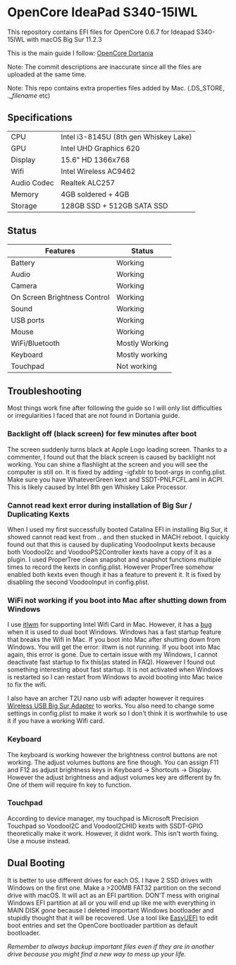 # OpenCore IdeaPad S340-15IWL
 
This repository contains EFI files for OpenCore 0.6.7 for Ideapad S340-15IWL with macOS Big Sur 11.2.3

This is the main guide I follow: [OpenCore Dortania](https://dortania.github.io/OpenCore-Install-Guide/)

Note: The commit descriptions are inaccurate since all the files are uploaded at the same time.

Note: This repo contains extra properties files added by Mac. (.DS_STORE, .\__filename_ etc)

## Specifications

| | |
|-|-|
|CPU| Intel i3-8145U (8th gen Whiskey Lake) |
|GPU| Intel UHD Graphics 620|
|Display| 15.6" HD 1366x768 |
|Wifi| Intel Wireless AC9462|
|Audio Codec| Realtek ALC257|
|Memory| 4GB soldered + 4GB |
|Storage| 128GB SSD + 512GB SATA SSD|

## Status

| Features | Status |
|----------|--------|
| Battery  | Working |
| Audio | Working |
| Camera | Working |
| On Screen Brightness Control | Working |
| Sound | Working |
| USB ports | Working |
| Mouse | Working |
| WiFi/Bluetooth | Mostly Working |
| Keyboard | Mostly working |
| Touchpad | Not working |

## Troubleshooting
Most things work fine after following the guide so I will only list difficulties or irregularities I faced that are not found in Dortania guide.

### Backlight off (black screen) for few minutes after boot
The screen suddenly turns black at Apple Logo loading screen. Thanks to a commenter, I found out that the black screen is caused by backlight not working. You can shine a flashlight at the screen and you will see the computer is still on. It is fixed by adding -igfxblr to boot-args in config.plist. Make sure you have WhateverGreen kext and SSDT-PNLFCFL.aml in ACPI. This is likely caused by Intel 8th gen Whiskey Lake Processor.

### Cannot read kext error during installation of Big Sur / Duplicating Kexts
When I used my first successfully booted Catalina EFI in installing Big Sur, it showed cannot read kext from .. and then stucked in MACH reboot. I quickly found out that this is caused by duplicating VoodooInput kexts because both VoodooI2c and VoodooPS2Controller kexts have a copy of it as a plugin. I used ProperTree clean snapshot and snapshot functions multiple times to record the kexts in config.plist. However ProperTree somehow enabled both kexts even though it has a feature to prevent it. It is fixed by disabling the second VoodooInput in config.plist.

### WiFi not working if you boot into Mac after shutting down from Windows
I use [itlwm](https://github.com/OpenIntelWireless/itlwm) for supporting Intel Wifi Card in Mac. However, it has a [bug](https://openintelwireless.github.io/itlwm/FAQ.html#dual-boot-with-windows) when it is used to dual boot Windows. Windows has a fast startup feature that breaks the Wifi in Mac. If you boot into Mac after shutting down from Windows. You will get the error: iltwm is not running. If you boot into Mac again, this error is gone. Due to certain issue with my Windows, I cannot deactivate fast startup to fix this(as stated in FAQ). However I found out something interesting about fast startup. It is not activated when Windows is restarted so I can restart from Windows to avoid booting into Mac twice to fix the wifi.

I also have an archer T2U nano usb wifi adapter however it requires [Wireless USB Big Sur Adapter](https://github.com/chris1111/Wireless-USB-Big-Sur-Adapter) to works. You also need to change some settings in config.plist to make it work so I don't think it is worthwhile to use it if you have a working Wifi card.

### Keyboard
The keyboard is working however the brightness control buttons are not working. The adjust volumes buttons are fine though. You can assign F11 and F12 as adjust brightness keys in Keyboard -> Shortcuts -> Display. However the adjust brightness and adjust volumes key are different by fn. One of them will require fn key to function.

### Touchpad
According to device manager, my touchpad is Microsoft Precision Touchpad so VoodooI2C and VoodooI2CHID kexts with SSDT-GPIO theoretically make it work. However, it didnt work. This isn't worth fixing. Use a mouse instead. 

## Dual Booting
It is better to use different drives for each OS. I have 2 SSD drives with Windows on the first one. Make a >200MB FAT32 partition on the second drive with macOS. It will act as an EFI partition. DON'T mess with original Windows EFI partition at all or you will end up like me with everything in MAIN DISK *gone* because I deleted important Windows bootloader and stupidly thought that it will be recovered. Use a tool like [EasyUEFI](https://www.easyuefi.com/index-us.html) to edit boot entries and set the OpenCore bootloader partition as default bootloader. 

*Remember to always backup important files even if they are in another drive because you might find a new way to mess up your life.*
